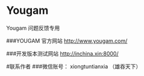 # Yougam
Yougam 问题反馈专用

###YOUGAM 官方网站
http://www.yougam.com/

###开发版本测试网站
http://inchina.xin:8000/

#联系作者
###微信账号：
xiongtuntianxia （雄吞天下）
